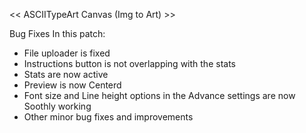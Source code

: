 << ASCIITypeArt Canvas (Img to Art) >>

Bug Fixes In this patch:
- File uploader is fixed
- Instructions button is not overlapping with the stats
- Stats are now active
- Preview is now Centerd
- Font size and Line height options in the Advance settings are now Soothly working
- Other minor bug fixes and improvements
